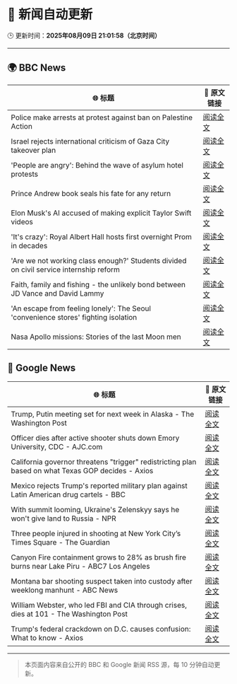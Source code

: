 # 🧠 新闻自动更新

🕒 更新时间：**2025年08月09日 21:01:58（北京时间）**

---

## 🌍 BBC News

| 🌐 标题 | 🔗 原文链接 |
|--------|-------------|
| Police make arrests at protest against ban on Palestine Action | [阅读全文](https://www.bbc.com/news/articles/c8de6rq37v5o?at_medium=RSS&at_campaign=rss) |
| Israel rejects international criticism of Gaza City takeover plan | [阅读全文](https://www.bbc.com/news/articles/c207p49wrypo?at_medium=RSS&at_campaign=rss) |
| 'People are angry': Behind the wave of asylum hotel protests | [阅读全文](https://www.bbc.com/news/articles/c4gerg74y71o?at_medium=RSS&at_campaign=rss) |
| Prince Andrew book seals his fate for any return | [阅读全文](https://www.bbc.com/news/articles/c24z1l090dqo?at_medium=RSS&at_campaign=rss) |
| Elon Musk's AI accused of making explicit Taylor Swift videos | [阅读全文](https://www.bbc.com/news/articles/cwye62e1ndjo?at_medium=RSS&at_campaign=rss) |
| 'It's crazy': Royal Albert Hall hosts first overnight Prom in decades | [阅读全文](https://www.bbc.com/news/videos/cx2747j72g6o?at_medium=RSS&at_campaign=rss) |
| 'Are we not working class enough?' Students divided on civil service internship reform | [阅读全文](https://www.bbc.com/news/articles/cm213gd5gjpo?at_medium=RSS&at_campaign=rss) |
| Faith, family and fishing - the unlikely bond between JD Vance and David Lammy | [阅读全文](https://www.bbc.com/news/articles/czr68vde7nvo?at_medium=RSS&at_campaign=rss) |
| 'An escape from feeling lonely': The Seoul 'convenience stores' fighting isolation | [阅读全文](https://www.bbc.com/news/articles/cgkrge6e0z4o?at_medium=RSS&at_campaign=rss) |
| Nasa Apollo missions: Stories of the last Moon men | [阅读全文](https://www.bbc.com/news/articles/c4g9yde95yyo?at_medium=RSS&at_campaign=rss) |

## 📰 Google News

| 🌐 标题 | 🔗 原文链接 |
|--------|-------------|
| Trump, Putin meeting set for next week in Alaska - The Washington Post | [阅读全文](https://news.google.com/rss/articles/CBMihgFBVV95cUxOMU9SN2ZPNkgzVjNLTGd4cS1HQkhFejNkbkpZV1IyMDAyekVoc2xNejdrdVpBLUVTNXJIb2REN3pzeHlGWG5nZGxnR1RnTGljcmplbUF5WVFMZm51NnBqbDNPUVEtSFlHR3FON0JZN2lFOG96VDBaQW1Oek1FMW5LLW9Ec0xfZw?oc=5) |
| Officer dies after active shooter shuts down Emory University, CDC - AJC.com | [阅读全文](https://news.google.com/rss/articles/CBMirAFBVV95cUxQSWZqd25TaGdjSHVQRExqSXktcTVSbEYxcHVsX3VCRFhiVWppQmxpRm5vUXhZMFJpU0p2dnB1by1ZeHdYVEpqWW9xUnBpdzRjSktEZnlRRXI4QVZzZlRkelZUaTZTaThqX3ZvYmlrallEZmlaVjFRcDIzenhZS3Vlc1EyVUVydUprVTB2QS1KVWtnZk5PX1FSMDZ6aThFRDFtWlhrVHBHdkV6NjNs?oc=5) |
| California governor threatens "trigger" redistricting plan based on what Texas GOP decides - Axios | [阅读全文](https://news.google.com/rss/articles/CBMiekFVX3lxTE1PWVpGOTRhdEI1SXFVMkpvbmZoZktIcEI1VlZjT3VveEtway0wWVFmRzFtMHhmOXpDOVBuaWYtY1M5TFFOV2hGZVNVZ2pKWi1XTjJtZzF0UUtGTS1tejRyRFpZZlRncUJkVjlXVVdPN1d3aS1WeWNoLXFR?oc=5) |
| Mexico rejects Trump's reported military plan against Latin American drug cartels - BBC | [阅读全文](https://news.google.com/rss/articles/CBMiWkFVX3lxTE11X25RRkwzZjRHT3llY3pPeERDajZxaFRwbV9zcGIzQTBrYmJsV3RiS1pQeTFqTXdMTDB0VGdyS0txZlpIR1RuTUxhSG10RFZMNXkzaDJoOU1ud9IBX0FVX3lxTE5Tb3dEdllDV2N5WXExTUdQWTFSRDJhdFd4ZlRSaG12eFNSTUxJNktuckd1MUExOU9yQjN1QmN2YUNkbHM3RlJZcGtsSGVBUmZEbVpqa2VDSUhqUlB2T3N3?oc=5) |
| With summit looming, Ukraine's Zelenskyy says he won't give land to Russia - NPR | [阅读全文](https://news.google.com/rss/articles/CBMijwFBVV95cUxOcWxLbUNUWWNTbE5vblNSb3pubUwtRnQ5OW02QXBmaTlDN2lYUkFfd3BEUHd1cGEwMEFtTnZDNkRobEp4VG1RNnI1TEpaV1U5Z2NRQ0xKVC1pUG5yZnkwNU5KUXpCenVGRFNSV21GLWItVzZZWDlrem1GZlZTZzZuTDA5TU5qYTBZNEhqaHROdw?oc=5) |
| Three people injured in shooting at New York City’s Times Square - The Guardian | [阅读全文](https://news.google.com/rss/articles/CBMisAFBVV95cUxOcW5OYkpneHlTMERBeHI2R3A4eUx3cVdaMUgycXhBYjVpdTlOdlo2WURWbjgwcHpZbUMwcGl5Ty1ieVdzYnFyQUhuaXFLelF3MWxQYTNLNHVTN2pVWFc5ZFp2Y2F0U3BaT215OHkydnBNVV9oLXlwQW1mdi14enhXUXFld1duNlNmYUFNeUw4VVY1ZHlqWEw2YTlaUWxCWDM4bkI1MUxxVjRxMG44cHgwMA?oc=5) |
| Canyon Fire containment grows to 28% as brush fire burns near Lake Piru - ABC7 Los Angeles | [阅读全文](https://news.google.com/rss/articles/CBMitgFBVV95cUxQU29GTXBnTjcxMkV2UnpZNmRCeHZsdHFndl9sWi1qTWlYbVNrNGdsRE5XZDhzT1dPRWpaNHUwanA0SGEwNm5WT1VuNExwTXQ2TS1ucXZLTFBoODJvUGE5amxac05hQXFiSDBTcDliODdEb3ZEYmNsVFVhNjhxdlNRMktHLVZIRVk2SHhrVmVZSlNIWGlCXzUwZ1p5QjkxbzYwUDJJcnZNZlg3X0U0YmZXclpHWkF5Zw?oc=5) |
| Montana bar shooting suspect taken into custody after weeklong manhunt - ABC News | [阅读全文](https://news.google.com/rss/articles/CBMiogFBVV95cUxQSWlkSktYeXNKY1lWeVYwQzJVa3llUzZ3UVczYXkwSTlseDNlMlRNM2Jvck9IQ3B2Zk5UeDA3R01pN3otcXhSd0Y2aDB6UjhDSUtxVUN4Vy05aHpSWmUzMWVhdzRwNS1KX1gtY1NyYjJTMFFRZG1tSThLR01tUXpidGFUSVlOOF9hTk5xQWJfRm1jd0d5ZHhPM1k2Wm9CME9DZ3fSAacBQVVfeXFMTWFMZmxQTWhGWnB2ZGJFTDNSakFLVU0xTm4wV3pkMW1yLUdMMERTdU5UUU12bS1Eem5FLUxoOTJRd250b0RrUXlnLWs4dDFXQ2VacUQtdkN0MEVtRWR4em1SYms4VHRKcHVqN2RnOV94Tk84SldURmdWR3REYTJCU2t6T0Y3V2lxSjhmSm43d0d2VkJPdUZSZldZZzY0NTg5bUZqcm52UTQ?oc=5) |
| William Webster, who led FBI and CIA through crises, dies at 101 - The Washington Post | [阅读全文](https://news.google.com/rss/articles/CBMimwFBVV95cUxOdklkTkZRT3NYcV92T3d6OTdoMkJmdllMY0FVTXdHX0VNNDFJX2xyU1NhNmI2MFVOTkpoLUxwRnJiUDVFTWdNTUhTbTV6cjlaTXFNTU5NeE8yelptSUFiQzdHRWFaMGQ2NDlPV2FlcGI1OVpNUWhPRmF5dzMtMGo4eFg2OGZXRWcwNnJkdVNiakxnbXNiSjdneGxnSQ?oc=5) |
| Trump's federal crackdown on D.C. causes confusion: What to know - Axios | [阅读全文](https://news.google.com/rss/articles/CBMiswFBVV95cUxNMzNfcXhqeVdNZ0JUalRsRU9XaHM5bnNJbGtRUnBPbTkwSVJma1U4Z2dlODBqMGluTlNHai14dXdDQ1QyMlg3QTNjSTZySzBTd2ZibHEwWjdyNlpZNUNXeG1uYkJLY0pSVVVfLXVEdGhJY09ULUZPR2pldlJtQ3MtSUo5LUUyZlpFN1hkVUF0RTNvVWMtRk1MeXphZ1ZISzlLeFZpdmNaeWRYZlVOLTd1cm9DTQ?oc=5) |

---
> 本页面内容来自公开的 BBC 和 Google 新闻 RSS 源，每 10 分钟自动更新。